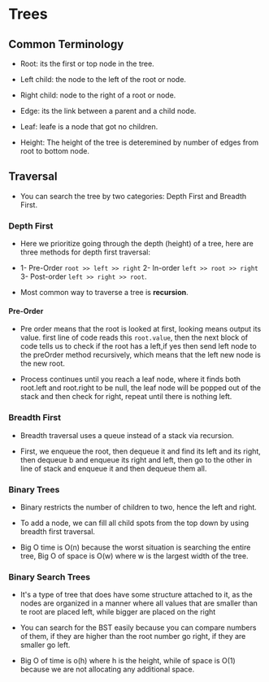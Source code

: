 # Trees

## Common Terminology

* Root: its the first or top node in the tree.

* Left child: the node to the left of the root or node.

* Right child: node to the right of a root or node.

* Edge: its the link between a parent and a child node.

* Leaf: leafe is a node that got no children.

* Height: The height of the tree is deteremined by number of edges from root to bottom node.

## Traversal

* You can search the tree by two categories: Depth First and Breadth First.

### Depth First

* Here we prioritize going through the depth (height) of a tree, here are three methods for depth first traversal:

* 1- Pre-Order `root >> left >> right` 2- In-order `left >> root >> right` 3- Post-order `left >> right >> root`.

* Most common way to traverse a tree is **recursion**.

#### Pre-Order

* Pre order means that the root is looked at first, looking means output its value.
first line of code reads this `root.value`,  then the next block of code tells us to check if the root has a left,if yes then send left node to the preOrder method recursively, which means that the left new node is the new root.

* Process continues until you reach a leaf node, where it finds both root.left and root.right to be null, the leaf node will be popped out of the stack and then check for right, repeat until there is nothing left.


### Breadth First

* Breadth traversal uses a queue instead of a stack via recursion.

* First, we enqueue the root, then dequeue it and find its left and its right, then dequeue b and enqueue its right and left, then go to the other in line of stack and enqueue it and then dequeue them all.



### Binary Trees

* Binary restricts the number of children to two, hence the left and right.

* To add a node, we can fill all child spots from the top down by using breadth first traversal.

* Big O time is O(n) because the worst situation is searching the entire tree, Big O of space is O(w) where w is the largest width of the tree.

### Binary Search Trees

* It's a type of tree that does have some structure attached to it, as the nodes are organized in a manner where all values that are smaller than te root are placed left, while bigger are placed on the right

* You can search for the BST easily because you can compare numbers of them, if they are higher than the root number go right, if they are smaller go left.

* Big O of time is o(h) where h is the height, while of space is O(1) because we are not allocating any additional space.

